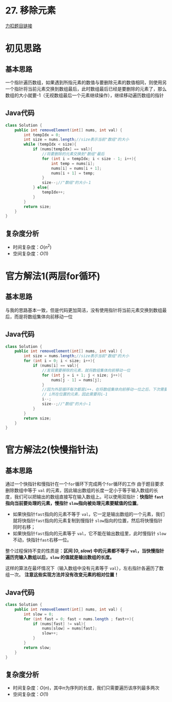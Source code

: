 # 27. 移除元素

[力扣题目链接](https://leetcode-cn.com/problems/remove-element/)


# 初见思路

## 基本思路
一个指针遍历数组，如果遇到所指元素的数值与要删除元素的数值相同，则使用另一个指针将当前元素交换到数组最后，此时数组最后已经是要删除的元素了，那么数组的大小就要-1（无视数组最后一个元素继续操作），继续移动遍历数组的指针

## Java代码
```java
class Solution {
    public int removeElement(int[] nums, int val) {
        int tempIdx = 0;
        int size = nums.length;//size表示当前"数组"的大小
        while (tempIdx < size){
            if (nums[tempIdx] == val){
                //将要删除的元素交换到"数组"最后
                for (int i = tempIdx; i < size - 1; i++){
                    int temp = nums[i];
                    nums[i] = nums[i + 1];
                    nums[i + 1] = temp;
                }
                size--;//"数组"的大小-1
            } else{
                tempIdx++;
            }
        }
        return size;
    }
}
```
## 复杂度分析
- 时间复杂度：$O(n ^{2})$
- 空间复杂度：$O(1)$


# 官方解法1(两层for循环)

## 基本思路
与我的思路基本一致，但是代码更加简洁，没有使用指针将当前元素交换到数组最后，而是将数组集体向前移动一位

## Java代码
```java
class Solution {
    public int removeElement(int[] nums, int val) {
        int size = nums.length;//size表示当前"数组"的大小
        for (int i = 0; i < size; i++){
            if (nums[i] == val){
                //发现需要移除的元素，就将数组集体向前移动一位
                for (int j = i + 1; j < size; j++){
                    nums[j - 1] = nums[j];
                }
                //因为外层循环每次都是i++，在将数组集体向前移动一位之后，下次需要处理的元素还是
                // i所在位置的元素，因此需要将i-1
                i--;
                size--;//"数组"的大小-1
            } 
        }
        return size;
    }
}
```

# 官方解法2(快慢指针法)

## 基本思路
通过一个快指针和慢指针在一个`for`循环下完成两个`for`循环的工作
由于题目要求删除数组中等于 `val` 的元素，因此输出数组的长度一定小于等于输入数组的长度，我们可以把输出的数组直接写在输入数组上。可以使用双指针：**快指针 `fast` 指向当前要处理的元素，慢指针 `slow`指向被处理元素要赋值的位置**。

- 如果快指针`fast`指向的元素不等于 `val`，它一定是输出数组的一个元素，我们就将快指针`fast`指向的元素复制到慢指针 `slow`指向的位置，然后将快慢指针同时右移；
- 如果快指针`fast`指向的元素等于 `val`，它不能在输出数组里，此时慢指针 `slow`不动，快指针`fast`右移一位。

整个过程保持不变的性质是：**区间 $[0,slow)$ 中的元素都不等于 `val`，当快慢指针遍历完输入数组以后，`slow` 的值就是输出数组的长度。**

这样的算法在最坏情况下（输入数组中没有元素等于 `val`），左右指针各遍历了数组一次。
**注意这些实现方法并没有改变元素的相对位置！**

## Java代码
```java
class Solution {
    public int removeElement(int[] nums, int val) {
        int slow = 0;
        for (int fast = 0; fast < nums.length ; fast++){
            if (nums[fast] != val){
                nums[slow] = nums[fast];
                slow++;
            }
        }
        return slow;
    }
}
```

## 复杂度分析
- 时间复杂度：$O(n)$，其中$n$为序列的长度，我们只需要遍历该序列最多两次
- 空间复杂度：$O(1)$